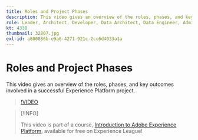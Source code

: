 ```yaml
---
title: Roles and Project Phases
description: This video gives an overview of the roles, phases, and key outcomes involved in a successful Experience Platform project.
role: Leader, Architect, Developer, Data Architect, Data Engineer, Admin, User
kt: 4338
thumbnail: 32807.jpg
exl-id: a800886b-e9a6-4271-921c-2cc6d4033a1a
---
```

# Roles and Project Phases

This video gives an overview of the roles, phases, and key outcomes involved in a successful Experience Platform project.

>[!VIDEO](https://video.tv.adobe.com/v/32807?quality=12&learn=on)

>[!INFO]
>
> This video is part of a course, [Introduction to Adobe Experience Platform](https://experienceleague.adobe.com/?recommended=ExperiencePlatform-U-1-2020.1), available for free on Experience League!

